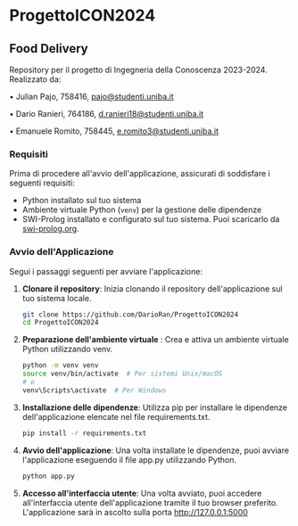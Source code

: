 # ProgettoICON2024

## Food Delivery

Repository per il progetto di Ingegneria della Conoscenza 2023-2024. Realizzato da:

• Julian Pajo, 758416, pajo@studenti.uniba.it

• Dario Ranieri, 764186, d.ranieri18@studenti.uniba.it

• Emanuele Romito, 758445, e.romito3@studenti.uniba.it



### Requisiti

Prima di procedere all'avvio dell'applicazione, assicurati di soddisfare i seguenti requisiti:

- Python installato sul tuo sistema
- Ambiente virtuale Python (`venv`) per la gestione delle dipendenze
- SWI-Prolog installato e configurato sul tuo sistema. Puoi scaricarlo da [swi-prolog.org](https://www.swi-prolog.org).

### Avvio dell'Applicazione

Segui i passaggi seguenti per avviare l'applicazione:

1. **Clonare il repository**: Inizia clonando il repository dell'applicazione sul tuo sistema locale.

   ```bash
   git clone https://github.com/DarioRan/ProgettoICON2024
   cd ProgettoICON2024
    ```
   
2. **Preparazione dell'ambiente virtuale** : Crea e attiva un ambiente virtuale Python utilizzando venv.
    ```bash
    python -m venv venv
    source venv/bin/activate  # Per sistemi Unix/macOS
    # o
    venv\Scripts\activate  # Per Windows
    ```
   
3. **Installazione delle dipendenze**: Utilizza pip per installare le dipendenze dell'applicazione elencate nel file requirements.txt.

    ```bash
    pip install -r requirements.txt
    ```
   
4. **Avvio dell'applicazione**: Una volta installate le dipendenze, puoi avviare l'applicazione eseguendo il file app.py utilizzando Python.

    ```bash
    python app.py
    ```
5. **Accesso all'interfaccia utente**: Una volta avviato, puoi accedere all'interfaccia utente dell'applicazione tramite il tuo browser preferito. L'applicazione sarà in ascolto sulla porta http://127.0.0.1:5000

